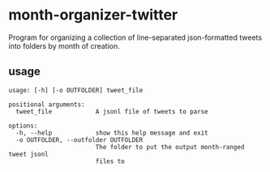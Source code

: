 # month-organizer-twitter
Program for organizing a collection of line-separated json-formatted tweets into folders by month of creation.

## usage
```
usage: [-h] [-o OUTFOLDER] tweet_file

positional arguments:
  tweet_file            A jsonl file of tweets to parse

options:
  -h, --help            show this help message and exit
  -o OUTFOLDER, --outfolder OUTFOLDER
                        The folder to put the output month-ranged tweet jsonl
                        files to
```
